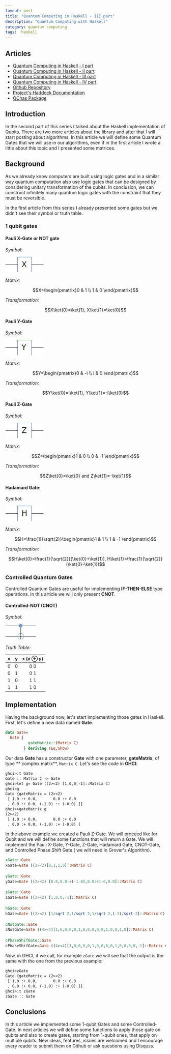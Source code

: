 ```yaml
---
layout: post
title: "Quantum Computing in Haskell - III part"
description: "Quantum Computing with Haskell"
category: quantum computing
tags:  haskell 
---
```


## Articles

* [Quantum Computing in Haskell - I part][first_article]
* [Quantum Computing in Haskell - II part][second_article]
* [Quantum Computing in Haskell - III part][third_article]
* [Quantum Computing in Haskell - IV part][fourth_article]
* [Github Repository][git_repo]
* [Project's Haddock Documentation][documentation]
* [QChas Package][package]

## Introduction

In the second part of this series I talked about the Haskell implementation of Qubits. There are two more articles about the library and after that I will start posting about algorithms. In this article we will define some Quantum Gates that we will use in our algorithms, even if in the first article I wrote a little about this topic and I presented some matrices.
<!--more-->

## Background

As we already know computers are built using logic gates and in a similar way quantum computation also use logic gates that can be designed by considering unitary transformation of the qubits. In conclusion, we can construct infinitely many quantum logic gates with the constraint that they must be reversible.

In the first article from this series I already presented some gates but we didn't see their symbol or truth table.

### 1 qubit gates

#### Pauli X-Gate or NOT gate

*Symbol:*

![X-Gate Symbol][xgate_img]

*Matrix:*

$$X=\begin{pmatrix}0 & 1 \\ 1 & 0 \end{pmatrix}$$

*Transformation:*

$\newcommand{\ket}[1]{\left|{#1}\right\rangle}$
$\newcommand{\bra}[1]{\left\langle{#1}\right|}$
$$X\ket{0}=\ket{1}, X\ket{1}=\ket{0}$$

#### Pauli Y-Gate

*Symbol:*

![Y-Gate Symbol][ygate_img]

*Matrix:*

$$Y=\begin{pmatrix}0 & -i \\ i & 0 \end{pmatrix}$$

*Transformation:*

$$Y\ket{0}=i\ket{1}, Y\ket{1}=-i\ket{0}$$

#### Pauli Z-Gate

*Symbol:*

![Z-Gate Symbol][zgate_img]

*Matrix:*

$$Z=\begin{pmatrix}1 & 0 \\ 0 & -1 \end{pmatrix}$$

*Transformation:*

$$Z\ket{0}=\ket{0} and Z\ket{1}=-\ket{1}$$

#### Hadamard Gate:

*Symbol:*

![H-Gate Symbol][hgate_img]

*Matrix:*

$$H=\frac{1}{\sqrt{2}}\begin{pmatrix}1 & 1 \\ 1 & -1 \end{pmatrix}$$

*Transformation:*

$$H\ket{0}=\frac{1}{\sqrt{2}}(\ket{0}+\ket{1}), H\ket{1}=\frac{1}{\sqrt{2}}(\ket{0}-\ket{1})$$

### Controlled Quantum Gates

Controlled Quantum Gates are useful for implementing **IF-THEN-ELSE** type operations. In this article we will only present **CNOT**.

#### Controlled-NOT (CNOT)

*Symbol:*

![CNOT-Gate Symbol][cnotgate_img]

*Truth Table:*

| x | y | x $(x\oplus y)$ |
|:-:|:-:|:---------------:|
| 0 | 0 | 0 0             | 
| 0 | 1 | 0 1             |
| 1 | 0 | 1 1             |
| 1 | 1 | 1 0             |

## Implementation

Having the background now, let's start implementing those gates in Haskell. First, let's define a new data named **Gate**.

```haskell
data Gate=
  Gate {
          gateMatrix::(Matrix C) 
        } deriving (Eq,Show)
```

Our data **Gate** has a constructor **Gate** with one parameter, **gateMatrix**, of type ** complex matrx**, `Matrix C`. Let's see the code in **GHCI**:

```
ghci>:t Gate
Gate :: Matrix C -> Gate
ghci>let g= Gate ((2><2) [1,0,0,-1]::Matrix C)
ghci>g
Gate {gateMatrix = (2><2)
 [ 1.0 :+ 0.0,       0.0 :+ 0.0
 , 0.0 :+ 0.0, (-1.0) :+ (-0.0) ]}
ghci>>gateMatrix g
(2><2)
 [ 1.0 :+ 0.0,       0.0 :+ 0.0
 , 0.0 :+ 0.0, (-1.0) :+ (-0.0) ]
 ```

In the above example we created a Pauli Z-Gate. We will proceed like for Qubit and we will define some functions that will return a Gate. We will implement the Pauli X-Gate, Y-Gate, Z-Gate, Hadamard Gate, CNOT-Gate, and Controlled Phase Shift Gate ( we will need in Grover's Algorithm).

```haskell
xGate::Gate
xGate=Gate ((2><2)[0,1,1,0]::Matrix C)

yGate::Gate
yGate=Gate ((2><2) [0.0,0.0:+(-1.0),0.0:+1.0,0.0]::Matrix C)

zGate::Gate
zGate=Gate ((2><2) [1,0,0,-1]::Matrix C)

hGate::Gate
hGate=Gate ((2><2) [1/sqrt 2,1/sqrt 2,1/sqrt 2,(-1)/sqrt 2]::Matrix C)

cNotGate::Gate
cNotGate=Gate ((4><4)[1,0,0,0,0,1,0,0,0,0,0,1,0,0,1,0]::Matrix C)

cPhaseShifGate::Gate
cPhaseShifGate=Gate ((4><4)[1,0,0,0,0,1,0,0,0,0,1,0,0,0,0,-1]::Matrix C)
```

Now, in GHCI, if we call, for example `zGate` we will see that the output is the same with the one from the previous example:

```
ghci>zGate
Gate {gateMatrix = (2><2)
 [ 1.0 :+ 0.0,       0.0 :+ 0.0
 , 0.0 :+ 0.0, (-1.0) :+ (-0.0) ]}
ghci>:t zGate
zGate :: Gate
```

## Conclusions

In this article we implemented some 1-qubit Gates and some Controlled-Gate. In next articles we will define some functions to apply those gate on qubits and also to create gates, starting from 1-qubit ones, that apply on multiple qubits. New ideas, features, issues are welcomed and I encourage every reader to submit them on Github or ask questions using Disquss.

[first_article]: 2017-07-26-Quantum-Computing-in-Haskell.html
[second_article]: 2017-07-28-Quantum-Computing-in-Haskell-second-part.html
[third_article]: 2017-08-01-Quantum-Computing-in-Haskell-third-part.html
[fourth_article]: 2017-08-18-Quantum-Computing-in-Haskell-fourth-part.html
[git_repo]: https://github.com/ardeleanasm/qchas
[documentation]: https://ardeleanasm.github.io/qchas/
[package]: https://hackage.haskell.org/package/qchas

[1]: https://hackage.haskell.org/package/hmatrix
[2]: https://github.com/ardeleanasm/quantum_computing


[xgate_img]: ../images/xgate.png "Pauli XGate"
[ygate_img]: ../images/ygate.png "Pauli YGate"
[zgate_img]: ../images/zgate.png "Pauli ZGate"
[hgate_img]: ../images/hgate.png "Hadamard Gate"
[cnotgate_img]: ../images/cnotgate.png "Controlled-NOT"

